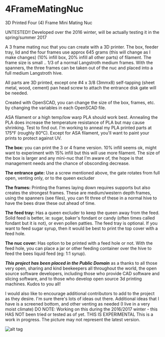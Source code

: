 # 4FrameMatingNuc
3D Printed Four (4) Frame Mini Mating Nuc

UNTESTED!! Developed over the 2016 winter, will be actually testing it in the spring/summer 2017

A 3 frame mating nuc that you can create with a 3D printer. The box, feeder tray, lid and the four frames use approx 645 grams (this will change as I make changes) (10% infill box, 20% infill all other parts) of filament. The frame size is small .. 1/3 of a normal Langstroth medium frames. With the spanners, the three frames can be taken out of the nuc and placed into a full medium Langstroth hive.

All parts are 3D printed, except one #4 x 3/8 (3mmx8) self-tapping (sheet metal, wood, cement) pan head screw to attach the entrance disk gate will be needed.

Created with OpenSCAD, you can change the size of the box, frames, etc. by changing the variables in each OpenSCAD file.

ASA filament or a high temp/low warp PLA should work best. Annealing the PLA does increase the temperature resistance of PLA but may cause shrinking. Test to find out. I'm working to anneal my PLA printed parts at 175°F (roughly 80°C). Except for ASA filament, you'll want to paint your prints to protect against UV.

**The box:** you can print the 3 or 4 frame version. 10% infill seems ok, might want to experiment with 15% infill but this will use more filament. The size of the box is larger and any mini-nuc that I'm aware of, the hope is that management needs and the chance of obsconding decrease.

**The entrance gate:** Use a screw mentioned above, the gate rotates from full open, venting only, or to the queen excluder

**The frames:** Printing the frames laying down requires supports but also creates the strongest frames. These are medium/western depth frames, using the spanners (see files), you can fit three of these in a normal hive to have the bees draw these out ahead of time.

**The feed tray:** Has a queen excluder to keep the queen away from the feed. Solid feed is better, ie: sugar, baker's fondant or candy (often times called fondant but it is not), or even pollen patties. The feed tray is optional. If you want to feed sugar syrup, then it would be best to print the top cover with a feed hole.

**The nuc cover:** Has option to be printed with a feed hole or not. With the feed hole, you can place a jar or other feeding container over the hive to feed the bees liquid feed (eg: 1:1 syrup). 

_**This project has been placed in the Public Domain**_ as a thanks to all those very open, sharing and kind beekeepers all throughout the world, the open source software developers, including those who provide CAD software and slicing software, and to those who develop open source 3d printing machines. Kudos to you all! 

I would also like to encourage additional contributors to add to the project as they desire. I'm sure there's lots of ideas out there. Additional ideas that I have is a screened bottom, and other venting as needed (I live in a very moist climate)
DO NOTE: Working on this during the 2016/2017 winter - this HAS NOT been tried or tested as of yet. THIS IS EXPERIMENTAL
This is a work in progress. The picture may not represent the latest version.

![alt tag](https://github.com/shadylanebees/4FrameMatingNuc/blob/master/blowout.png?raw=true)
